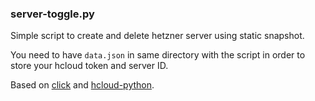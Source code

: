 ### server-toggle.py
Simple script to create and delete hetzner server using static snapshot.

You need to have `data.json` in same directory with the script in order to store your hcloud token and server ID. 

Based on [click](https://click.palletsprojects.com/en/7.x/) and [hcloud-python](https://github.com/hetznercloud/hcloud-python).
